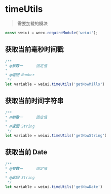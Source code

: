 # timeUtils

> 需要加载的模块

```js
const weiui = weex.requireModule('weiui');
```

## 获取当前毫秒时间戳
```js
/**
* @参数一      固定值
* 
* @返回 Number
 */
let variable = weiui.timeUtils('getNowMills')
```

## 获取当前时间字符串
```js
/**
* @参数一      固定值
* 
* @返回 String
 */
let variable = weiui.timeUtils('getNowString')
```

## 获取当前 Date
```js
/**
* @参数一      固定值
* 
* @返回 String
 */
let variable = weiui.timeUtils('getNowDate')
```

